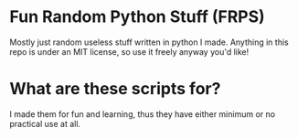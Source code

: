 # Fun Random Python Stuff (FRPS)
Mostly just random useless stuff written in python I made. Anything in this repo is under an MIT license, so use it freely anyway you'd like!

# What are these scripts for?
I made them for fun and learning, thus they have either minimum or no practical use at all.
